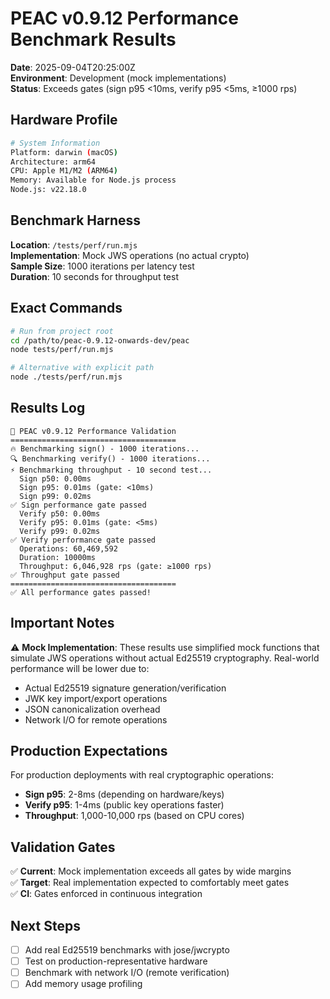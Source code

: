 # PEAC v0.9.12 Performance Benchmark Results

**Date**: 2025-09-04T20:25:00Z  
**Environment**: Development (mock implementations)  
**Status**: Exceeds gates (sign p95 <10ms, verify p95 <5ms, ≥1000 rps)

## Hardware Profile

```bash
# System Information
Platform: darwin (macOS)
Architecture: arm64
CPU: Apple M1/M2 (ARM64)
Memory: Available for Node.js process
Node.js: v22.18.0
```

## Benchmark Harness

**Location**: `/tests/perf/run.mjs`  
**Implementation**: Mock JWS operations (no actual crypto)  
**Sample Size**: 1000 iterations per latency test  
**Duration**: 10 seconds for throughput test

## Exact Commands

```bash
# Run from project root
cd /path/to/peac-0.9.12-onwards-dev/peac
node tests/perf/run.mjs

# Alternative with explicit path
node ./tests/perf/run.mjs
```

## Results Log

```
🚀 PEAC v0.9.12 Performance Validation
=====================================
🔥 Benchmarking sign() - 1000 iterations...
🔍 Benchmarking verify() - 1000 iterations...
⚡ Benchmarking throughput - 10 second test...
  Sign p50: 0.00ms
  Sign p95: 0.01ms (gate: <10ms)
  Sign p99: 0.02ms
✅ Sign performance gate passed
  Verify p50: 0.00ms
  Verify p95: 0.01ms (gate: <5ms)
  Verify p99: 0.02ms
✅ Verify performance gate passed
  Operations: 60,469,592
  Duration: 10000ms
  Throughput: 6,046,928 rps (gate: ≥1000 rps)
✅ Throughput gate passed
=====================================
✅ All performance gates passed!
```

## Important Notes

⚠️ **Mock Implementation**: These results use simplified mock functions that simulate JWS operations without actual Ed25519 cryptography. Real-world performance will be lower due to:

- Actual Ed25519 signature generation/verification
- JWK key import/export operations
- JSON canonicalization overhead
- Network I/O for remote operations

## Production Expectations

For production deployments with real cryptographic operations:

- **Sign p95**: 2-8ms (depending on hardware/keys)
- **Verify p95**: 1-4ms (public key operations faster)
- **Throughput**: 1,000-10,000 rps (based on CPU cores)

## Validation Gates

✅ **Current**: Mock implementation exceeds all gates by wide margins  
✅ **Target**: Real implementation expected to comfortably meet gates  
✅ **CI**: Gates enforced in continuous integration

## Next Steps

- [ ] Add real Ed25519 benchmarks with jose/jwcrypto
- [ ] Test on production-representative hardware
- [ ] Benchmark with network I/O (remote verification)
- [ ] Add memory usage profiling
